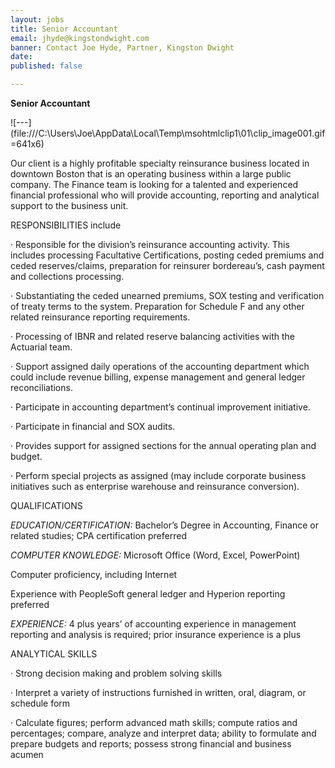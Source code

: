 ```yaml
---
layout: jobs
title: Senior Accountant
email: jhyde@kingstondwight.com
banner: Contact Joe Hyde, Partner, Kingston Dwight
date: 
published: false

---
```

**Senior Accountant**

![---](file:///C:\\Users\\Joe\\AppData\\Local\\Temp\\msohtmlclip1\\01\\clip_image001.gif =641x6)

Our client is a highly profitable specialty reinsurance business located in downtown Boston that is an operating business within a large public company. The Finance team is looking for a talented and experienced financial professional who will provide accounting, reporting and analytical support to the business unit.

RESPONSIBILITIES include

· Responsible for the division’s reinsurance accounting activity. This includes processing Facultative Certifications, posting ceded premiums and ceded reserves/claims, preparation for reinsurer bordereau’s, cash payment and collections processing.

· Substantiating the ceded unearned premiums, SOX testing and verification of treaty terms to the system. Preparation for Schedule F and any other related reinsurance reporting requirements.

· Processing of IBNR and related reserve balancing activities with the Actuarial team.

· Support assigned daily operations of the accounting department which could include revenue billing, expense management and general ledger reconciliations.

· Participate in accounting department’s continual improvement initiative.

· Participate in financial and SOX audits.

· Provides support for assigned sections for the annual operating plan and budget.

· Perform special projects as assigned (may include corporate business initiatives such as enterprise warehouse and reinsurance conversion).

QUALIFICATIONS

_EDUCATION/CERTIFICATION:_ Bachelor’s Degree in Accounting, Finance or related studies; CPA certification preferred

_COMPUTER KNOWLEDGE:_ Microsoft Office (Word, Excel, PowerPoint)

Computer proficiency, including Internet

Experience with PeopleSoft general ledger and Hyperion reporting preferred

_EXPERIENCE:_ 4 plus years’ of accounting experience in management reporting and analysis is required; prior insurance experience is a plus

ANALYTICAL SKILLS

· Strong decision making and problem solving skills

· Interpret a variety of instructions furnished in written, oral, diagram, or schedule form

· Calculate figures; perform advanced math skills; compute ratios and percentages; compare, analyze and interpret data; ability to formulate and prepare budgets and reports; possess strong financial and business acumen